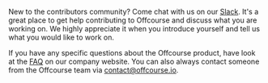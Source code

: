 New to the contributors community? Come chat with us on our [Slack](https://offcourse.slack.com/).
It's a great place to get help contributing to Offcourse and discuss what you are working on. We highly appreciate it when you introduce yourself and tell us what you would like to work on.

If you have any specific questions about the Offcourse product, have look at the [FAQ](https://www.offcourse.io/faq) on our company website. You can also always contact someone from the Offcourse team via [contact@offcourse.io](contact@offcourse.io).

